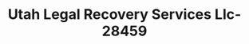 ---
f_zip-code: 84401
f_state-code: UT
title: Utah Legal Recovery Services Llc-28459
f_phone: 801-394-2335
f_city-only: Ogden
f_address: 868 25Th Street Ogden
f_location-unique-id: '28459'
slug: utah-legal-recovery-services-llc-28459
updated-on: '2024-05-30T13:46:58.046Z'
created-on: '2024-05-30T13:36:59.803Z'
published-on: '2024-05-30T13:54:32.469Z'
f_city-state: cms/city/ogden-ut.md
f_company: cms/company/utah-legal-recovery-services-llc.md
f_state: cms/state/utah.md
layout: '[payday-loan].html'
tags: payday-loan
---